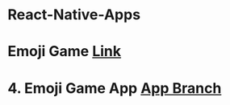 # React-Native-Apps

# Emoji Game [Link](./Assets/emoji.mp4)

# 4. Emoji Game App [App Branch](https://github.com/kumar964050/React-Native-Apps/tree/todo-list)
